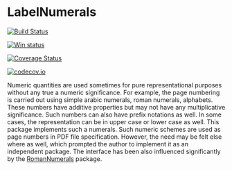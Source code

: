 # LabelNumerals

[![Build Status](https://travis-ci.org/sambitdash/LabelNumeral.jl.svg?branch=master)](https://travis-ci.org/sambitdash/LabelNumeral.jl)

[![Win status](https://ci.appveyor.com/api/projects/status/ag1tt93vbh3gdac0?svg=true)](https://ci.appveyor.com/project/sambitdash/LabelNumerals-jl)

[![Coverage Status](https://coveralls.io/repos/sambitdash/LabelNumeral.jl/badge.svg?branch=master&service=github)](https://coveralls.io/github/sambitdash/LabelNumeral.jl?branch=master)

[![codecov.io](http://codecov.io/github/sambitdash/LabelNumeral.jl/coverage.svg?branch=master)](http://codecov.io/github/sambitdash/LabelNumeral.jl?branch=master)

Numeric quantities are used sometimes for pure representational purposes without any true a
 numeric significance. For example, the page numbering is carried out using simple arabic
 numerals, roman numerals, alphabets. These numbers have additive properties but may not
 have any multiplicative significance. Such numbers can also have prefix notations as well.
 In some cases, the representation can be in upper case or lower case as well. This package
 implements such a numerals. Such numeric schemes are used as page numbers in PDF file
 specification. However, the need may be felt else where as well, which prompted the author
 to implement it as an independent package. The interface has been also influenced
 significantly by the [RomanNumerals](https://github.com/anthonyclays/RomanNumerals.jl) package.

 

